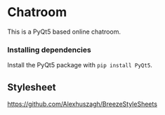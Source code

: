 # Chatroom

This is a PyQt5 based online chatroom.

### Installing dependencies

Install the PyQt5 package with `pip install PyQt5`.

## Stylesheet
https://github.com/Alexhuszagh/BreezeStyleSheets
